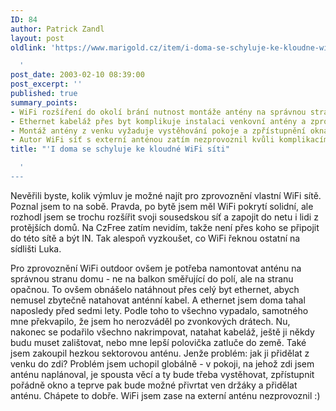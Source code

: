 ```yaml
---
ID: 84
author: Patrick Zandl
layout: post
oldlink: 'https://www.marigold.cz/item/i-doma-se-schyluje-ke-kloudne-wifi-siti

  '
post_date: 2003-02-10 08:39:00
post_excerpt: ''
published: true
summary_points:
- WiFi rozšíření do okolí brání nutnost montáže antény na správnou stranu domu.
- Ethernet kabeláž přes byt komplikuje instalaci venkovní antény a zprovoznění WiFi.
- Montáž antény z venku vyžaduje vystěhování pokoje a zpřístupnění okna.
- Autor WiFi síť s externí anténou zatím nezprovoznil kvůli komplikacím s instalací.
title: "'I doma se schyluje ke kloudné WiFi síti"

  '
---
```


<p>
Nevěřili byste, kolik výmluv je možné najít pro zprovoznění vlastní WiFi sítě. Poznal jsem to na sobě. Pravda, po bytě jsem měl WiFi pokrytí solidní, ale rozhodl jsem se trochu rozšířit svoji sousedskou síť a zapojit do netu i lidi z protějších domů. Na CzFree zatím nevidím, takže není přes koho se připojit do této sítě a být IN. Tak alespoň vyzkoušet, co WiFi řeknou ostatní na sídlišti Luka. </p>

<p>
Pro zprovoznění WiFi outdoor ovšem je potřeba namontovat anténu na správnou stranu domu - ne na balkon směřující do polí, ale na stranu opačnou. To ovšem obnášelo natáhnout přes celý byt ethernet, abych nemusel zbytečně natahovat anténní kabel. A ethernet jsem doma tahal naposledy před sedmi lety. Podle toho to všechno vypadalo, samotného mne překvapilo, že jsem ho nerozváděl po zvonkových drátech. Nu, nakonec se podařilo všechno nakrimpovat, natahat kabeláž, ještě ji někdy budu muset zalištovat, nebo mne lepší polovička zatluče do země. Také jsem zakoupil hezkou sektorovou anténu. Jenže problém: jak ji přidělat z venku do zdi? Problém jsem uchopil globálně - v pokoji, na jehož zdi jsem anténu naplánoval, je spousta věcí a ty bude třeba vystěhovat, zpřístupnit pořádně okno a teprve pak bude možné přivrtat ven držáky a přidělat anténu. Chápete to dobře. WiFi jsem zase na externí anténu nezprovoznil :)</p>